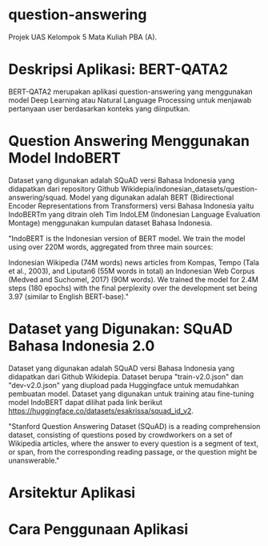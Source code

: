 # question-answering

Projek UAS Kelompok 5 Mata Kuliah PBA (A).

# Deskripsi Aplikasi: BERT-QATA2
BERT-QATA2 merupakan aplikasi question-answering yang menggunakan model Deep Learning atau Natural Language Processing untuk menjawab pertanyaan user berdasarkan konteks yang diinputkan. 


# Question Answering Menggunakan Model IndoBERT
Dataset yang digunakan adalah SQuAD versi Bahasa Indonesia yang didapatkan dari repository Github Wikidepia/indonesian_datasets/question-answering/squad.
Model yang digunakan adalah BERT (Bidirectional Encoder Representations from Transformers) versi Bahasa Indonesia yaitu IndoBERTm yang ditrain oleh Tim IndoLEM (Indonesian Language Evaluation Montage) menggunakan kumpulan dataset Bahasa Indonesia.

  "IndoBERT is the Indonesian version of BERT model. We train the model using over 220M words, aggregated from three main sources:

  Indonesian Wikipedia (74M words)
  news articles from Kompas, Tempo (Tala et al., 2003), and Liputan6 (55M words in total)
  an Indonesian Web Corpus (Medved and Suchomel, 2017) (90M words).
  We trained the model for 2.4M steps (180 epochs) with the final perplexity over the development set being 3.97 (similar to English BERT-base)."

# Dataset yang Digunakan: SQuAD Bahasa Indonesia 2.0
Dataset yang digunakan adalah SQuAD versi Bahasa Indonesia yang didapatkan dari Github Wikidepia. Dataset berupa "train-v2.0.json" dan "dev-v2.0.json" yang diupload pada Huggingface untuk memudahkan pembuatan model. Dataset yang digunakan untuk training atau fine-tuning model IndoBERT dapat dilihat pada link berikut https://huggingface.co/datasets/esakrissa/squad_id_v2.
 
  "Stanford Question Answering Dataset (SQuAD) is a reading comprehension dataset, consisting of questions posed by crowdworkers on a set of Wikipedia      articles, where the answer to every question is a segment of text, or span, from the corresponding reading passage, or the question might be unanswerable."

# Arsitektur Aplikasi

# Cara Penggunaan Aplikasi
